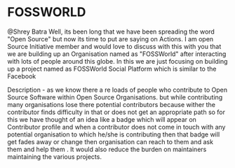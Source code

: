 # FOSSWORLD

@Shrey Batra Well, its been long that we have been spreading the word "Open Source" but now its time to put are saying on Actions. I am open Source Initiative member and would love to discuss with this with you that we are building up an Organisation named as "FOSSWorld" after interacting with lots of people around this globe. In this we are just focusing on building up a project named as FOSSWorld Social Platform which is similar to the Facebook 

Description - as we know there a re loads of people who contribute to Open Source Software within Open Source Organisations. but while contributing many organisations lose there potential contributors because wither the contributor finds difficulty in that or does not get an appropriate path so for this we have thought of an idea like a badge which will appear on Contributor profile and when a contributor does not come in touch with any potential organisation to which he/she is contributing then that badge will get fades away or change then organisation can reach to them and ask them and help them . It would also reduce the burden on maintainers maintaining the various projects.
